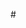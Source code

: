 #<!DOCTYPE html>
<html>
<head>
    <title>Ví dụ về chữ màu</title>
    <style>
        h1 {
            color: #ff0000;
        }

        p {
            color: rgb(0, 0, 255);
        }
    </style>
</head>
<body>
    <h1>Chữ màu đỏ</h1>
    <p>Chữ màu xanh dương</p>
</body>
</html>
